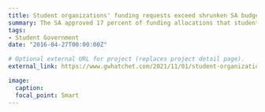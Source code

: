 ```yaml
---
title: Student organizations' funding requests exceed shrunken SA budget
summary: The SA approved 17 percent of funding allocations that student organizations requested for the spring semester, according to financial documents.
tags:
- Student Government
date: "2016-04-27T00:00:00Z"

# Optional external URL for project (replaces project detail page).
external_link: https://www.gwhatchet.com/2021/11/01/student-organizations-funding-requests-exceed-shrunken-sa-budget/

image:
  caption:
  focal_point: Smart
---
```

